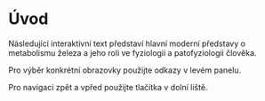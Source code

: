 # Úvod

Následující interaktivní text představí hlavní moderní představy o metabolismu železa a jeho roli ve fyziologii a patofyziologii člověka.

Pro výběr konkrétní obrazovky použijte odkazy v levém panelu.

Pro navigaci zpět a vpřed použijte tlačítka v dolní liště.


